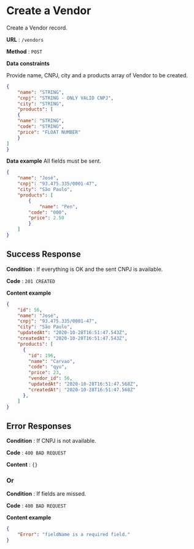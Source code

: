 # Create a Vendor

Create a Vendor record.

**URL** : `/vendors`

**Method** : `POST`

**Data constraints**

Provide name, CNPJ, city and a products array of Vendor to be created.

```json
{
    "name": "STRING",
    "cnpj": "STRING - ONLY VALID CNPJ",
    "city": "STRING",
    "products": [
    {
	"name": "STRING",
	"code": "STRING",
	"price": "FLOAT NUMBER"
    }
]
}
```

**Data example** All fields must be sent.

```json
{
    "name": "José",
    "cnpj": "93.475.335/0001-47",
    "city": "São Paulo",
    "products": [
    	{
            "name": "Pen",
	    "code": "000",
	    "price": 2.50
    	}
    ]
}
```

## Success Response

**Condition** : If everything is OK and the sent CNPJ is available.

**Code** : `201 CREATED`

**Content example**

```json
{
    "id": 56,
    "name": "José",
    "cnpj": "93.475.335/0001-47",
    "city": "São Paulo",
    "updatedAt": "2020-10-28T16:51:47.543Z",
    "createdAt": "2020-10-28T16:51:47.543Z",
    "products": [
      {
        "id": 196,
        "name": "Carvao",
        "code": "qyu",
        "price": 23,
        "vendor_id": 56,
        "updatedAt": "2020-10-28T16:51:47.568Z",
        "createdAt": "2020-10-28T16:51:47.568Z"
      },
    ]
}
```

## Error Responses

**Condition** : If CNPJ is not available.

**Code** : `400 BAD REQUEST`

**Content** : `{}`

### Or

**Condition** : If fields are missed.

**Code** : `400 BAD REQUEST`

**Content example**

```json
{
    "Error": "fieldName is a required field."
}
```
